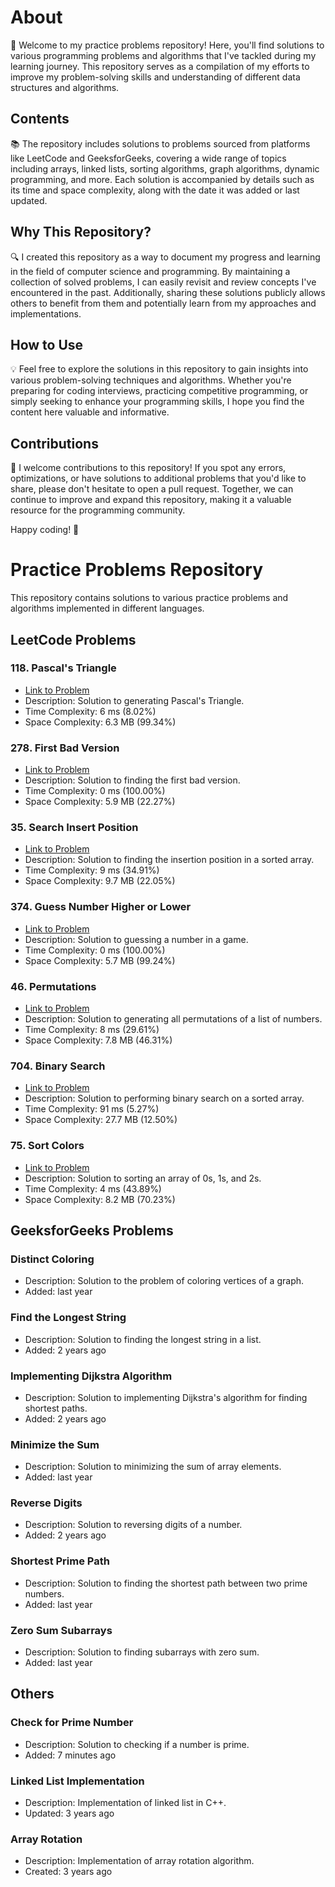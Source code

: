 # About

👋 Welcome to my practice problems repository! Here, you'll find solutions to various programming problems and algorithms that I've tackled during my learning journey. This repository serves as a compilation of my efforts to improve my problem-solving skills and understanding of different data structures and algorithms.

## Contents

📚 The repository includes solutions to problems sourced from platforms like LeetCode and GeeksforGeeks, covering a wide range of topics including arrays, linked lists, sorting algorithms, graph algorithms, dynamic programming, and more. Each solution is accompanied by details such as its time and space complexity, along with the date it was added or last updated.

## Why This Repository?

🔍 I created this repository as a way to document my progress and learning in the field of computer science and programming. By maintaining a collection of solved problems, I can easily revisit and review concepts I've encountered in the past. Additionally, sharing these solutions publicly allows others to benefit from them and potentially learn from my approaches and implementations.

## How to Use

💡 Feel free to explore the solutions in this repository to gain insights into various problem-solving techniques and algorithms. Whether you're preparing for coding interviews, practicing competitive programming, or simply seeking to enhance your programming skills, I hope you find the content here valuable and informative.

## Contributions

🤝 I welcome contributions to this repository! If you spot any errors, optimizations, or have solutions to additional problems that you'd like to share, please don't hesitate to open a pull request. Together, we can continue to improve and expand this repository, making it a valuable resource for the programming community.

Happy coding! 🚀

# Practice Problems Repository

This repository contains solutions to various practice problems and algorithms implemented in different languages.

## LeetCode Problems

### 118. Pascal's Triangle
- [Link to Problem](https://leetcode.com/problems/pascals-triangle/)
- Description: Solution to generating Pascal's Triangle.
- Time Complexity: 6 ms (8.02%)
- Space Complexity: 6.3 MB (99.34%)

### 278. First Bad Version
- [Link to Problem](https://leetcode.com/problems/first-bad-version/)
- Description: Solution to finding the first bad version.
- Time Complexity: 0 ms (100.00%)
- Space Complexity: 5.9 MB (22.27%)

### 35. Search Insert Position
- [Link to Problem](https://leetcode.com/problems/search-insert-position/)
- Description: Solution to finding the insertion position in a sorted array.
- Time Complexity: 9 ms (34.91%)
- Space Complexity: 9.7 MB (22.05%)

### 374. Guess Number Higher or Lower
- [Link to Problem](https://leetcode.com/problems/guess-number-higher-or-lower/)
- Description: Solution to guessing a number in a game.
- Time Complexity: 0 ms (100.00%)
- Space Complexity: 5.7 MB (99.24%)

### 46. Permutations
- [Link to Problem](https://leetcode.com/problems/permutations/)
- Description: Solution to generating all permutations of a list of numbers.
- Time Complexity: 8 ms (29.61%)
- Space Complexity: 7.8 MB (46.31%)

### 704. Binary Search
- [Link to Problem](https://leetcode.com/problems/binary-search/)
- Description: Solution to performing binary search on a sorted array.
- Time Complexity: 91 ms (5.27%)
- Space Complexity: 27.7 MB (12.50%)

### 75. Sort Colors
- [Link to Problem](https://leetcode.com/problems/sort-colors/)
- Description: Solution to sorting an array of 0s, 1s, and 2s.
- Time Complexity: 4 ms (43.89%)
- Space Complexity: 8.2 MB (70.23%)

## GeeksforGeeks Problems

### Distinct Coloring
- Description: Solution to the problem of coloring vertices of a graph.
- Added: last year

### Find the Longest String
- Description: Solution to finding the longest string in a list.
- Added: 2 years ago

### Implementing Dijkstra Algorithm
- Description: Solution to implementing Dijkstra's algorithm for finding shortest paths.
- Added: 2 years ago

### Minimize the Sum
- Description: Solution to minimizing the sum of array elements.
- Added: last year

### Reverse Digits
- Description: Solution to reversing digits of a number.
- Added: 2 years ago

### Shortest Prime Path
- Description: Solution to finding the shortest path between two prime numbers.
- Added: last year

### Zero Sum Subarrays
- Description: Solution to finding subarrays with zero sum.
- Added: last year

## Others

### Check for Prime Number
- Description: Solution to checking if a number is prime.
- Added: 7 minutes ago

### Linked List Implementation
- Description: Implementation of linked list in C++.
- Updated: 3 years ago

### Array Rotation
- Description: Implementation of array rotation algorithm.
- Created: 3 years ago
